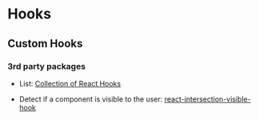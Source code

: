 # Hooks

## Custom Hooks

### 3rd party packages

- List: [Collection of React Hooks](https://nikgraf.github.io/react-hooks/)

- Detect if a component is visible to the user: [react-intersection-visible-hook](https://www.npmjs.com/package/react-intersection-visible-hook)
